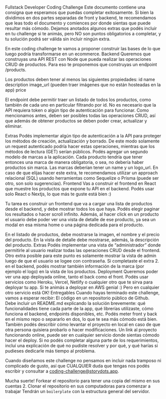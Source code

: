 Fullstack Developer
Coding Challenge
Este documento contiene una consigna que esperamos que puedas completar exitosamente. Si bien la dividimos en dos partes separadas de front y backend, te recomendamos que leas todo el documento y comiences por donde sientas que puede resultar más cómodo. Dejamos anotados algunos extras que podés incluir en tu challenge si te animás, pero NO son puntos obligatorios a completar, y tu solución podrá ser válida sin incluir ningún extra.

En este coding challenge te vamos a proponer construir las bases de lo que luego podría transformarse en un ecommerce.
Backend
Queremos que construyas una API REST con Node que pueda realizar las operaciones CRUD de productos. Para eso te proponemos que construyas un endpoint /products.

Los productos deben tener al menos las siguientes propiedades:
id
name
description
image_url (pueden traer imágenes que no están hosteadas en la app)
price

El endpoint debe permitir traer un listado de todos los productos, como también de cada uno en particular filtrando por id. No es necesario que la API requiera token o algún tipo de autenticación para funcionar.
Como mencionamos antes, deben ser posibles todas las operaciones CRUD, así que además de obtener productos se deben poder crear, actualizar y eliminar.

Extras
Podés implementar algún tipo de autenticación a la API para proteger los métodos de creación, actualización y borrado. De este modo solamente un request autenticado podría hacer estas operaciones, mientras que los métodos de lectura (GET) serían públicos.
Podés agregar un segundo modelo de marcas a la aplicación. Cada producto tendría que tener entonces una marca de manera obligatoria, o sea, no debería haber productos sin marca. Las marcas deberían tener un name y un logo_url.
En caso de que elijas hacer este extra, te recomendamos utilizar un approach relacional (SQL) usando herramientas como Sequelize o Prisma (puede ser otro, son solo sugerencias).
Frontend
Vas a construir el frontend en React que muestre los productos que expone tu API en el backend. Podés usar solo React o Nextjs, lo que más te guste está bien :)

Tu tarea es construir un frontend que va a cargar una lista de productos desde el backend, y debe mostrar todos los que haya. Podés elegir paginar los resultados o hacer scroll infinito. Además, al hacer click en un producto el usuario debe poder ver una vista de detalle de ese producto, ya sea un modal en esa misma home o una página dedicada para el producto.

En el listado de productos, debe mostrarse la imagen, el nombre y el precio del producto. En la vista de detalle debe mostrarse, además, la descripción del producto.
Extras
Podés implementar una vista de “administrador” donde permitirle al usuario realizar todas las operaciones CRUD desde el frontend. Otro extra posible para este punto es solamente mostrar la vista de admin luego de que el usuario se logee con contraseña.
Si completaste el extra 2. en el backend, podés mostrar también información de la marca (por ejemplo el logo) en la vista de los productos.
Deployment
Queremos poder ver una app deployada online, tanto el back como el front. Podés usar servicios como Heroku, Vercel, Netlify o cualquier otro que te sirva para deployar tu app. Si te animás a deployar en AWS genial :) Pero en cualquier otro servicio está OK!
Entregables
Cuando hayas terminado este challenge, vamos a esperar recibir:
El código en un repositorio público de Github. Debe incluir un README.md explicando la solución brevemente: qué funcionalidades tiene cada parte de la app, qué librerías utilizaste, cómo funciona el backend, endpoints disponibles, etc. Podés meter front y back en el mismo repo o separarlo en dos, lo que te sea más cómodo está bien. También podés describir cómo levantar el proyecto en local en caso de que otra persona quisiera probarlo o hacer modificaciones.
Un link al proyecto funcionando online, puede ser en cualquier servicio donde sientas cómodo hacer el deploy.
Si no podés completar alguna parte de los requerimientos, incluí una explicación de qué no pudiste resolver y por qué, y qué harías si pudieses dedicarle más tiempo al problema.

Cuando diseñamos este challenge no pensamos en incluir nada tramposo ni complicado de gusto, así que CUALQUIER duda que tengas nos podés escribir y consultar a coding-challenge@storydots.app.

Mucha suerte!
Forkear el repositorio para tener una copia del mismo en sus cuentas 2. Clonar el repositorio en sus computadoras para comenzar a trabajar
Tendrán un `boilerplate` con la estructura general del servidor.
